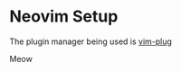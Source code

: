 # Neovim Setup

The plugin manager being used is [vim-plug](https://github.com/junegunn/vim-plug)

Meow
